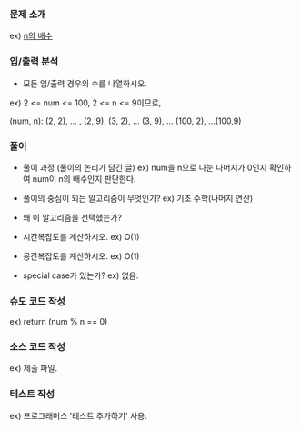 ### 문제 소개
ex) [n의 배수](https://school.programmers.co.kr/learn/courses/30/lessons/181937)

### 입/출력 분석
- 모든 입/출력 경우의 수를 나열하시오.

ex) 2 <= num <= 100, 2 <= n <= 9이므로,

(num, n):
(2, 2), ... , (2, 9),
(3, 2), ... (3, 9), 
...
(100, 2), ...(100,9)

### 풀이
- 풀이 과정 (풀이의 논리가 담긴 글)
ex) num을 n으로 나눈 나머지가 0인지 확인하여 num이 n의 배수인지 판단한다.

- 풀이의 중심이 되는 알고리즘이 무엇인가?
ex) 기초 수학(나머지 연산)

- 왜 이 알고리즘을 선택했는가?

- 시간복잡도를 계산하시오.
ex) O(1)

- 공간복잡도를 계산하시오.
ex) O(1)

- special case가 있는가?
ex) 없음.

### 슈도 코드 작성
ex) return (num % n == 0)

### 소스 코드 작성
ex) 제출 파일.

### 테스트 작성
ex) 프로그래머스 '테스트 추가하기' 사용.

